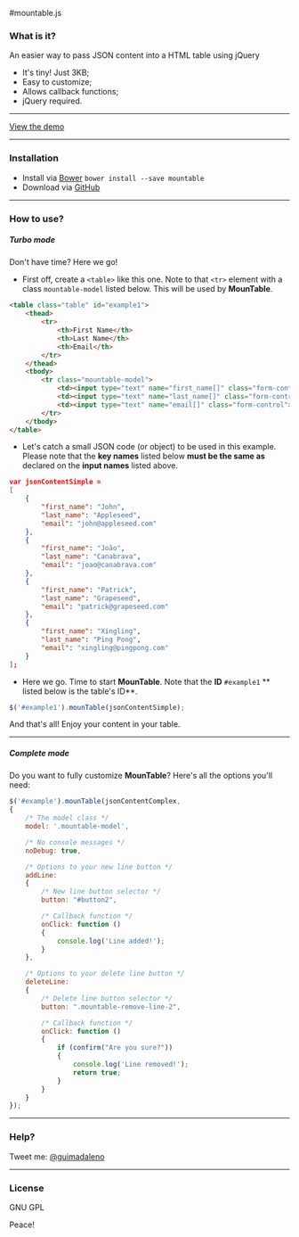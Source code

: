 #mountable.js

### What is it?

An easier way to pass JSON content into a HTML table using jQuery

  - It's tiny! Just 3KB;
  - Easy to customize;
  - Allows callback functions;
  - jQuery required.

---

[View the demo](https://guimadaleno.github.io/demos/mountable/demo.html)

---

### Installation

- Install via [Bower](http://bower.io) ```bower install --save mountable```
- Download via [GitHub](https://github.com/guimadaleno/mountable/archive/master.zip)

---

### How to use?

##### Turbo mode

Don't have time? Here we go!

- First off, create a `<table>` like this one. Note to that `<tr>` element with a class `mountable-model` listed below. This will be used by **MounTable**.
```html
<table class="table" id="example1">
	<thead>
		<tr>
			<th>First Name</th>
			<th>Last Name</th>
			<th>Email</th>
		</tr>
	</thead>
	<tbody>
		<tr class="mountable-model">
			<td><input type="text" name="first_name[]" class="form-control"></td>
			<td><input type="text" name="last_name[]" class="form-control"></td>
			<td><input type="text" name="email[]" class="form-control"></td>
		</tr>
	</tbody>
</table>
```
- Let's catch a small JSON code (or object) to be used in this example. Please note that the **key names** listed below **must be the same as** declared on the **input names** listed above.
```json
var jsonContentSimple =
[
    {
        "first_name": "John",
        "last_name": "Appleseed",
        "email": "john@appleseed.com"
    },
    {
    	"first_name": "João",
    	"last_name": "Canabrava",
    	"email": "joao@canabrava.com"
    },
    {
        "first_name": "Patrick",
        "last_name": "Grapeseed",
        "email": "patrick@grapeseed.com"
    },
    {
    	"first_name": "Xingling",
    	"last_name": "Ping Pong",
    	"email": "xingling@pingpong.com"
    }
];
```
- Here we go. Time to start **MounTable**. Note that the **ID** `#example1` ** listed below is the table's ID**.
```javascript
$('#example1').mounTable(jsonContentSimple);
```
And that's all! Enjoy your content in your table.

---

##### Complete mode
Do you want to fully customize **MounTable**? Here's all the options you'll need:

```javascript
$('#example').mounTable(jsonContentComplex,
{
	/* The model class */
	model: '.mountable-model',

	/* No console messages */
	noDebug: true,

	/* Options to your new line button */
	addLine:
	{
		/* New line button selector */
		button: "#button2",

		/* Callback function */
		onClick: function ()
		{
			console.log('Line added!');
		}
	},

	/* Options to your delete line button */
	deleteLine:
	{
		/* Delete line button selector */
		button: ".mountable-remove-line-2",

		/* Callback function */
		onClick: function ()
		{
			if (confirm("Are you sure?"))
			{
				console.log('Line removed!');
				return true;
			}
		}
	}
});
```

---

### Help?
Tweet me: [@guimadaleno](http://twitter.com/guimadaleno)

---

### License
GNU GPL

Peace!
